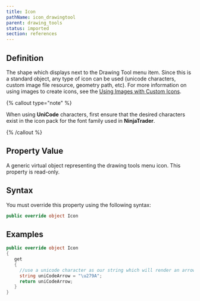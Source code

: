 ```yaml
---
title: Icon
pathName: icon_drawingtool
parent: drawing_tools
status: imported
section: references
---
```


## Definition

The shape which displays next to the Drawing Tool menu item. Since this is a standard object, any type of icon can be used (unicode characters, custom image file resource, geometry path, etc). For more information on using images to create icons, see the [Using Images with Custom Icons](using_images_and_geometry_with_custom_icons).

{% callout type="note" %}

When using **UniCode** characters, first ensure that the desired characters exist in the icon pack for the font family used in **NinjaTrader**.

{% /callout %}

## Property Value

A generic virtual object representing the drawing tools menu icon. This property is read-only.

## Syntax

You must override this property using the following syntax:

```csharp
public override object Icon
```

## Examples

```csharp
public override object Icon
{         
   get 
   {
     //use a unicode character as our string which will render an arrow
     string uniCodeArrow = "\u279A";             
     return uniCodeArrow; 
   }   
}
```
